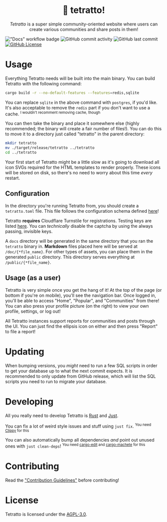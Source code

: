 <div align="center">
    <h1>🐇 tetratto!</h1>
    <p><i>Tetratto</i> is a super simple community-oriented website where users can create various communities and share posts in them!</p>
</div>

!["Docs" workflow badge](https://github.com/trisuaso/tetratto/workflows/Docs/badge.svg)
![GitHub commit activity](https://img.shields.io/github/commit-activity/m/trisuaso/tetratto)
![GitHub last commit](https://img.shields.io/github/last-commit/trisuaso/tetratto)
[![GitHub License](https://img.shields.io/github/license/trisuaso/tetratto)](https://github.com/trisuaso/tetratto/blob/master/LICENSE)

# Usage

Everything Tetratto needs will be built into the main binary. You can build Tetratto with the following command:

```bash
cargo build -r --no-default-features --features=redis,sqlite
```

You can replace `sqlite` in the above command with `postgres`, if you'd like. It's also acceptable to remove the `redis` part if you don't want to use a cache. <sup>I wouldn't recomment removing cache, though</sup>

You can then take the binary and place it somewhere else (highly recommended; the binary will create a fair number of files!). You can do this to move it to a directory just called "tetratto" in the parent directory:

```bash
mkdir tetratto
mv ./target/release/tetratto ../tetratto
cd ../tetratto
```

Your first start of Tetratto might be a little slow as it's going to download all icon SVGs required for the HTML templates to render properly. These icons will be stored on disk, so there's no need to worry about this time _every_ restart.

## Configuration

In the directory you're running Tetratto from, you should create a `tetratto.toml` file. This file follows the configuration schema defined [here](https://trisuaso.github.io/tetratto/tetratto/config/struct.Config.html)!

Tetratto **requires** Cloudflare Turnstile for registrations. Testing keys are listed [here](https://developers.cloudflare.com/turnstile/troubleshooting/testing/). You can _technically_ disable the captcha by using the always passing, invisible keys.

A `docs` directory will be generated in the same directory that you ran the `tetratto` binary in. **Markdown** files placed here will be served at `/doc/{*file_name}`. For other types of assets, you can place them in the generated `public` directory. This directory serves everything at `/public/{*file_name}`.

## Usage (as a user)

Tetratto is very simple once you get the hang of it! At the top of the page (or bottom if you're on mobile), you'll see the navigation bar. Once logged in, you'll be able to access "Home", "Popular", and "Communities" from there! You can also press your profile picture (on the right) to view your own profile, settings, or log out!

All Tetratto instances support reports for communities and posts through the UI. You can just find the ellipsis icon on either and then press "Report" to file a report!

# Updating

When bumping versions, you _might_ need to run a few SQL scripts in order to get your database up to what the next commit expects. It is recommended to only update from GitHub release, which will list the SQL scripts you need to run to migrate your database.

# Developing

All you really need to develop Tetratto is [Rust](https://rustup.rs/) and [Just](https://just.systems/).

You can fix a lot of weird style issues and stuff using `just fix`. <sup>You need [Clippy](https://doc.rust-lang.org/stable/clippy/installation.html) for this</sup>

You can also automatically bump all dependencies _and_ point out unused ones with `just clean-deps`! <sup>You need [cargo-edit](https://github.com/killercup/cargo-edit) and [cargo-machete](https://github.com/bnjbvr/cargo-machete) for this</sup>

# Contributing

Read the ["Contribution Guidelines"](./.github/CONTRIBUTING.md) before contributing!

# License

Tetratto is licensed under the [AGPL-3.0](./LICENSE).
